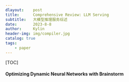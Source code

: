 ```yaml
---
dlayout:    post
title:      Comprehensive Review: LLM Serving
subtitle:   大模型推理服务综述
date:       2023-8-8
author:     Kylin
header-img: img/compiler.jpg
catalog: true
tags:
    - paper
---
```




[TOC]

#### Optimizing Dynamic Neural Networks with Brainstorm





